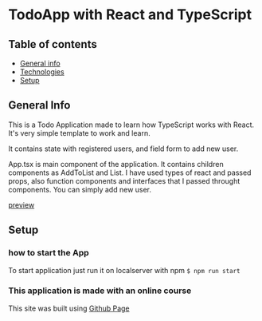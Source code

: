 # TodoApp with React and TypeScript

## Table of contents
* [General info](#general-info)
* [Technologies](#technologies)
* [Setup](#setup)

## General Info
This is a Todo Application made to learn how TypeScript works 
with React. It's very simple template to work and learn.

It contains state with registered users, and field form to add new user.

App.tsx is main component of the application. It contains children components as AddToList and List.
I have used types of react and passed props, also function components and interfaces that I passed throught components. You can simply add new user.

[preview](./src/page-img.jpg)

## Setup
### how to start the App
To start application just run it on localserver with npm `$ npm run start`


### This application is made with an online course
This site was built using [Github Page](https://github.com/harblaith7/React-With-TypeScript-Crash-Course.git)

